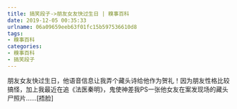 ```yaml
---
title: 搞笑段子->朋友女友快过生日 | 糗事百科
date: 2019-12-05 00:35:33
urlname: 06a09659eeb63f01fc15b597536610d8
tags: 
- 糗事百科
categories:
- 糗事百科
- 搞笑段子
---
```

朋友女友快过生日，他语音信息让我弄个藏头诗给他作为贺礼！因为朋友性格比较搞怪，加上我最近在追《法医秦明》，鬼使神差我PS一张他女友在案发现场的藏头尸照片……[捂脸]


